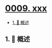 # [0009. xxx](https://github.com/Tdahuyou/TNotes.vscode/tree/main/notes/0009.%20xxx)

<!-- region:toc -->

- [1. 📝 概述](#1--概述)

<!-- endregion:toc -->

## 1. 📝 概述
